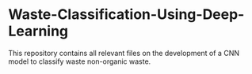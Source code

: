 # Waste-Classification-Using-Deep-Learning
This repository contains all relevant files on the development of a CNN model to classify waste non-organic waste. 
